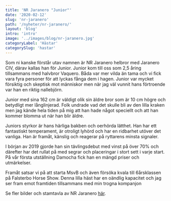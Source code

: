 ```yaml
---
title: 'NR Jaranero "Junior"'
date: '2020-02-12'
slug: 'nr-jaranero'
path: '/nyheter/nr-jaranero/'
layout: 'blog'
intro: 'intro'
image: '../images/blog/nr-jaranero.jpg'
categoryLabel: 'Hästar'
categorySlug: 'hastar'
---
```


Som ni kanske förstår utav namnen är NR Jaranero helbror med Jaranero CIV, därav kallas han för Junior. Junior kom till oss som 2,5 åring tillsammans med halvbror Vaquero. Båda var mer vilda än tama och vi fick vara fyra personer för att lyckas fånga dem i hagen. Junior var mycket försiktig och skeptisk mot människor men när jag väl vunnit hans förtroende var han en riktig nallebjörn.

Junior med sina 162 cm är väldigt olik sin äldre bror som är 10 cm högre och betydligt mer långlinjerad. Folk undrade vad det skulle bli av den lilla kraken men jag kände hela tiden på mig att han hade något speciellt och att han kommer blomma ut när han blir äldre.

Juniors styrkor är hans härliga bakben och oerhörda lätthet. Han har ett fantastiskt temperament, är otroligt lyhörd och har en ridbarhet utöver det vanliga. Han är framåt, känslig och reagerar på ryttarens minsta signaler.

I början av 2019 gjorde han sin tävlingsdebut med vinst på över 70% och därefter har det rullat på med segrar och placeringar i stort sett i varje start. På vår första utställning Damocha fick han en mängd priser och utmärkelser.

Framåt satsar vi på att starta MsvB och även försöka kvala till 6årsklassen på Falsterbo Horse Show. Denna lilla häst har en oändlig kapacitet och jag ser fram emot framtiden tillsammans med min trogna kompanjon

Se fler bilder och stamtavla av NR Jaranero [här](/hastarna/junior).

